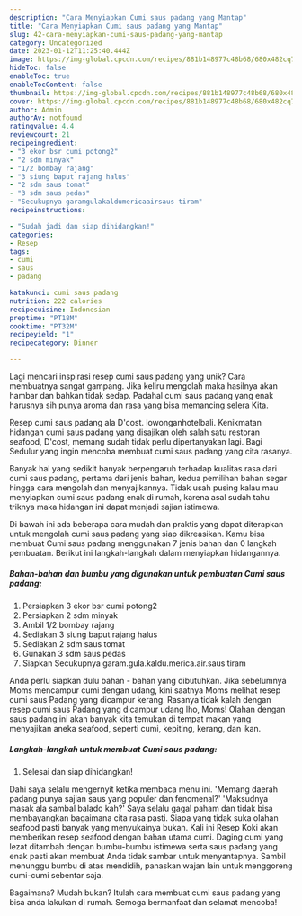 ```yaml
---
description: "Cara Menyiapkan Cumi saus padang yang Mantap"
title: "Cara Menyiapkan Cumi saus padang yang Mantap"
slug: 42-cara-menyiapkan-cumi-saus-padang-yang-mantap
category: Uncategorized
date: 2023-01-12T11:25:40.444Z
image: https://img-global.cpcdn.com/recipes/881b148977c48b68/680x482cq70/cumi-saus-padang-foto-resep-utama.jpg
hideToc: false
enableToc: true
enableTocContent: false
thumbnail: https://img-global.cpcdn.com/recipes/881b148977c48b68/680x482cq70/cumi-saus-padang-foto-resep-utama.jpg
cover: https://img-global.cpcdn.com/recipes/881b148977c48b68/680x482cq70/cumi-saus-padang-foto-resep-utama.jpg
author: Admin
authorAv: notfound
ratingvalue: 4.4
reviewcount: 21
recipeingredient:
- "3 ekor bsr cumi potong2"
- "2 sdm minyak"
- "1/2 bombay rajang"
- "3 siung baput rajang halus"
- "2 sdm saus tomat"
- "3 sdm saus pedas"
- "Secukupnya garamgulakaldumericaairsaus tiram"
recipeinstructions:

- "Sudah jadi dan siap dihidangkan!"
categories:
- Resep
tags:
- cumi
- saus
- padang

katakunci: cumi saus padang 
nutrition: 222 calories
recipecuisine: Indonesian
preptime: "PT18M"
cooktime: "PT32M"
recipeyield: "1"
recipecategory: Dinner

---
```





Lagi mencari inspirasi resep cumi saus padang yang unik? Cara membuatnya sangat gampang. Jika keliru mengolah maka hasilnya akan hambar dan bahkan tidak sedap. Padahal cumi saus padang yang enak harusnya sih punya aroma dan rasa yang bisa memancing selera Kita.





Resep cumi saus padang ala D&#39;cost. lowonganhotelbali. Kenikmatan hidangan cumi saus padang yang disajikan oleh salah satu restoran seafood, D&#39;cost, memang sudah tidak perlu dipertanyakan lagi. Bagi Sedulur yang ingin mencoba membuat cumi saus padang yang cita rasanya.

Banyak hal yang sedikit banyak berpengaruh terhadap kualitas rasa dari cumi saus padang, pertama dari jenis bahan, kedua pemilihan bahan segar hingga cara mengolah dan menyajikannya. Tidak usah pusing kalau mau menyiapkan cumi saus padang enak di rumah, karena asal sudah tahu triknya maka hidangan ini dapat menjadi sajian istimewa.






Di bawah ini ada beberapa cara mudah dan praktis yang dapat diterapkan untuk mengolah cumi saus padang yang siap dikreasikan. Kamu bisa membuat Cumi saus padang menggunakan 7 jenis bahan dan 0 langkah pembuatan. Berikut ini langkah-langkah dalam menyiapkan hidangannya.

<!--inarticleads1-->

##### Bahan-bahan dan bumbu yang digunakan untuk pembuatan Cumi saus padang:

1. Persiapkan 3 ekor bsr cumi potong2
1. Persiapkan 2 sdm minyak
1. Ambil 1/2 bombay rajang
1. Sediakan 3 siung baput rajang halus
1. Sediakan 2 sdm saus tomat
1. Gunakan 3 sdm saus pedas
1. Siapkan Secukupnya garam.gula.kaldu.merica.air.saus tiram


Anda perlu siapkan dulu bahan - bahan yang dibutuhkan. Jika sebelumnya Moms mencampur cumi dengan udang, kini saatnya Moms melihat resep cumi saus Padang yang dicampur kerang. Rasanya tidak kalah dengan resep cumi saus Padang yang dicampur udang lho, Moms! Olahan dengan saus padang ini akan banyak kita temukan di tempat makan yang menyajikan aneka seafood, seperti cumi, kepiting, kerang, dan ikan. 

<!--inarticleads2-->

##### Langkah-langkah untuk membuat Cumi saus padang:


1. Selesai dan siap dihidangkan!

Dahi saya selalu mengernyit ketika membaca menu ini. &#39;Memang daerah padang punya sajian saus yang populer dan fenomenal?&#39; &#39;Maksudnya masak ala sambal balado kah?&#39; Saya selalu gagal paham dan tidak bisa membayangkan bagaimana cita rasa pasti. Siapa yang tidak suka olahan seafood pasti banyak yang menyukainya bukan. Kali ini Resep Koki akan memberikan resep seafood dengan bahan utama cumi. Daging cumi yang lezat ditambah dengan bumbu-bumbu istimewa serta saus padang yang enak pasti akan membuat Anda tidak sambar untuk menyantapnya. Sambil menunggu bumbu di atas mendidih, panaskan wajan lain untuk menggoreng cumi-cumi sebentar saja. 

Bagaimana? Mudah bukan? Itulah cara membuat cumi saus padang yang bisa anda lakukan di rumah. Semoga bermanfaat dan selamat mencoba!
